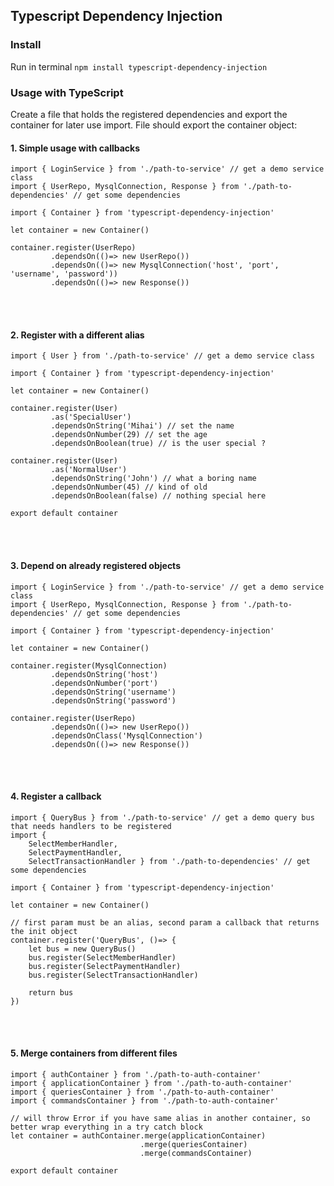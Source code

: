 ## Typescript Dependency Injection

### Install

Run in terminal ``` npm install typescript-dependency-injection ```

### Usage with TypeScript

Create a file that holds the registered dependencies and export the container for later use import. File should export the container object:

#### 1. Simple usage with callbacks

```
import { LoginService } from './path-to-service' // get a demo service class
import { UserRepo, MysqlConnection, Response } from './path-to-dependencies' // get some dependencies

import { Container } from 'typescript-dependency-injection'

let container = new Container()

container.register(UserRepo)
         .dependsOn(()=> new UserRepo())
         .dependsOn(()=> new MysqlConnection('host', 'port', 'username', 'password'))
         .dependsOn(()=> new Response())
```

</br></br>

#### 2. Register with a different alias

```
import { User } from './path-to-service' // get a demo service class

import { Container } from 'typescript-dependency-injection'

let container = new Container()

container.register(User)
         .as('SpecialUser')
         .dependsOnString('Mihai') // set the name
         .dependsOnNumber(29) // set the age
         .dependsOnBoolean(true) // is the user special ?

container.register(User)
         .as('NormalUser')
         .dependsOnString('John') // what a boring name
         .dependsOnNumber(45) // kind of old
         .dependsOnBoolean(false) // nothing special here

export default container
```

</br></br>

#### 3. Depend on already registered objects

```
import { LoginService } from './path-to-service' // get a demo service class
import { UserRepo, MysqlConnection, Response } from './path-to-dependencies' // get some dependencies

import { Container } from 'typescript-dependency-injection'

let container = new Container()

container.register(MysqlConnection)
         .dependsOnString('host')
         .dependsOnNumber('port')
         .dependsOnString('username')
         .dependsOnString('password')

container.register(UserRepo)
         .dependsOn(()=> new UserRepo())
         .dependsOnClass('MysqlConnection')
         .dependsOn(()=> new Response())
```

</br></br>

#### 4. Register a callback

```
import { QueryBus } from './path-to-service' // get a demo query bus that needs handlers to be registered
import {
    SelectMemberHandler,
    SelectPaymentHandler,
    SelectTransactionHandler } from './path-to-dependencies' // get some dependencies

import { Container } from 'typescript-dependency-injection'

let container = new Container()

// first param must be an alias, second param a callback that returns the init object
container.register('QueryBus', ()=> {
    let bus = new QueryBus()
    bus.register(SelectMemberHandler)
    bus.register(SelectPaymentHandler)
    bus.register(SelectTransactionHandler)

    return bus
})
```

</br></br>

#### 5. Merge containers from different files

```
import { authContainer } from './path-to-auth-container'
import { applicationContainer } from './path-to-auth-container'
import { queriesContainer } from './path-to-auth-container'
import { commandsContainer } from './path-to-auth-container'

// will throw Error if you have same alias in another container, so better wrap everything in a try catch block
let container = authContainer.merge(applicationContainer)
                             .merge(queriesContainer)
                             .merge(commandsContainer)

export default container

```
